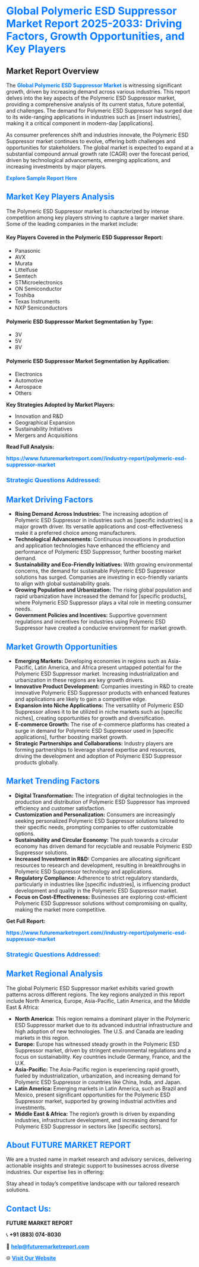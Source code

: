 <h1 style="color: #007BFF;">Global Polymeric ESD Suppressor Market Report 2025-2033: Driving Factors, Growth Opportunities, and Key Players</h1>

<section id="overview">
<h2>Market Report Overview</h2>
<p>The <a href="https://www.futuremarketreport.com//industry-report/polymeric-esd-suppressor-market" style="color: #007BFF; text-decoration: none;"><strong>Global Polymeric ESD Suppressor Market</strong></a> is witnessing significant growth, driven by increasing demand across various industries. This report delves into the key aspects of the Polymeric ESD Suppressor market, providing a comprehensive analysis of its current status, future potential, and challenges. The demand for Polymeric ESD Suppressor has surged due to its wide-ranging applications in industries such as [insert industries], making it a critical component in modern-day [applications].</p>
<p>As consumer preferences shift and industries innovate, the Polymeric ESD Suppressor market continues to evolve, offering both challenges and opportunities for stakeholders. The global market is expected to expand at a substantial compound annual growth rate (CAGR) over the forecast period, driven by technological advancements, emerging applications, and increasing investments by major players.</p>
</section>

<section id="overview">
<p><a href="https://www.futuremarketreport.com//request-sample/reportId=76180" style="color: #007BFF; text-decoration: none;"><strong>Explore Sample Report Here</strong></a></p>
</section>

<section id="key-players">
<h2 style="color: #007BFF;">Market Key Players Analysis</h2>
<p>The Polymeric ESD Suppressor market is characterized by intense competition among key players striving to capture a larger market share. Some of the leading companies in the market include:</p>
<h4>Key Players Covered in the Polymeric ESD Suppressor Report:</h4>
<ul><li>Panasonic</li><li>AVX</li><li>Murata</li><li>Littelfuse</li><li>Semtech</li><li>STMicroelectronics</li><li>ON Semiconductor</li><li>Toshiba</li><li>Texas Instruments</li><li>NXP Semiconductors</li></ul>
<h4>Polymeric ESD Suppressor Market Segmentation by Type:</h4>
<ul><li>3V</li><li>5V</li><li>8V</li></ul>

<h4>Polymeric ESD Suppressor Market Segmentation by Application:</h4>
<ul><li>Electronics</li><li>Automotive</li><li>Aerospace</li><li>Others</li></ul>
<p><strong>Key Strategies Adopted by Market Players:</strong></p>
<ul>
<li>Innovation and R&D</li>
<li>Geographical Expansion</li>
<li>Sustainability Initiatives</li>
<li>Mergers and Acquisitions</li>
</ul>
</section>

<section>
<p><strong>Read Full Analysis: </strong></p><a href="https://www.futuremarketreport.com//industry-report/polymeric-esd-suppressor-market" style="color: #007BFF; text-decoration: none;"><strong>https://www.futuremarketreport.com//industry-report/polymeric-esd-suppressor-market</strong></a>
<h3 style="color: #007BFF;">Strategic Questions Addressed:</h3>
</section>

<section id="driving-factors">
<h2 style="color: #007BFF;">Market Driving Factors</h2>
<ul>
<li><strong>Rising Demand Across Industries:</strong> The increasing adoption of Polymeric ESD Suppressor in industries such as [specific industries] is a major growth driver. Its versatile applications and cost-effectiveness make it a preferred choice among manufacturers.</li>
<li><strong>Technological Advancements:</strong> Continuous innovations in production and application technologies have enhanced the efficiency and performance of Polymeric ESD Suppressor, further boosting market demand.</li>
<li><strong>Sustainability and Eco-Friendly Initiatives:</strong> With growing environmental concerns, the demand for sustainable Polymeric ESD Suppressor solutions has surged. Companies are investing in eco-friendly variants to align with global sustainability goals.</li>
<li><strong>Growing Population and Urbanization:</strong> The rising global population and rapid urbanization have increased the demand for [specific products], where Polymeric ESD Suppressor plays a vital role in meeting consumer needs.</li>
<li><strong>Government Policies and Incentives:</strong> Supportive government regulations and incentives for industries using Polymeric ESD Suppressor have created a conducive environment for market growth.</li>
</ul>
</section>

<section id="growth-opportunities">
<h2 style="color: #007BFF;">Market Growth Opportunities</h2>
<ul>
<li><strong>Emerging Markets:</strong> Developing economies in regions such as Asia-Pacific, Latin America, and Africa present untapped potential for the Polymeric ESD Suppressor market. Increasing industrialization and urbanization in these regions are key growth drivers.</li>
<li><strong>Innovative Product Development:</strong> Companies investing in R&D to create innovative Polymeric ESD Suppressor products with enhanced features and applications are likely to gain a competitive edge.</li>
<li><strong>Expansion into Niche Applications:</strong> The versatility of Polymeric ESD Suppressor allows it to be utilized in niche markets such as [specific niches], creating opportunities for growth and diversification.</li>
<li><strong>E-commerce Growth:</strong> The rise of e-commerce platforms has created a surge in demand for Polymeric ESD Suppressor used in [specific applications], further boosting market growth.</li>
<li><strong>Strategic Partnerships and Collaborations:</strong> Industry players are forming partnerships to leverage shared expertise and resources, driving the development and adoption of Polymeric ESD Suppressor products globally.</li>
</ul>
</section>

<section id="trending-factors">
<h2 style="color: #007BFF;">Market Trending Factors</h2>
<ul>
<li><strong>Digital Transformation:</strong> The integration of digital technologies in the production and distribution of Polymeric ESD Suppressor has improved efficiency and customer satisfaction.</li>
<li><strong>Customization and Personalization:</strong> Consumers are increasingly seeking personalized Polymeric ESD Suppressor solutions tailored to their specific needs, prompting companies to offer customizable options.</li>
<li><strong>Sustainability and Circular Economy:</strong> The push towards a circular economy has driven demand for recyclable and reusable Polymeric ESD Suppressor solutions.</li>
<li><strong>Increased Investment in R&D:</strong> Companies are allocating significant resources to research and development, resulting in breakthroughs in Polymeric ESD Suppressor technology and applications.</li>
<li><strong>Regulatory Compliance:</strong> Adherence to strict regulatory standards, particularly in industries like [specific industries], is influencing product development and quality in the Polymeric ESD Suppressor market.</li>
<li><strong>Focus on Cost-Effectiveness:</strong> Businesses are exploring cost-efficient Polymeric ESD Suppressor solutions without compromising on quality, making the market more competitive.</li>
</ul>
</section>

<section>
<p><strong>Get Full Report: </strong></p><a href="https://www.futuremarketreport.com//industry-report/polymeric-esd-suppressor-market" style="color: #007BFF; text-decoration: none;"><strong>https://www.futuremarketreport.com//industry-report/polymeric-esd-suppressor-market</strong></a>
<h3 style="color: #007BFF;">Strategic Questions Addressed:</h3>
</section>


<section id="regional-analysis">
<h2 style="color: #007BFF;">Market Regional Analysis</h2>
<p>The global Polymeric ESD Suppressor market exhibits varied growth patterns across different regions. The key regions analyzed in this report include North America, Europe, Asia-Pacific, Latin America, and the Middle East & Africa:</p>
<ul>
<li><strong>North America:</strong> This region remains a dominant player in the Polymeric ESD Suppressor market due to its advanced industrial infrastructure and high adoption of new technologies. The U.S. and Canada are leading markets in this region.</li>
<li><strong>Europe:</strong> Europe has witnessed steady growth in the Polymeric ESD Suppressor market, driven by stringent environmental regulations and a focus on sustainability. Key countries include Germany, France, and the U.K.</li>
<li><strong>Asia-Pacific:</strong> The Asia-Pacific region is experiencing rapid growth, fueled by industrialization, urbanization, and increasing demand for Polymeric ESD Suppressor in countries like China, India, and Japan.</li>
<li><strong>Latin America:</strong> Emerging markets in Latin America, such as Brazil and Mexico, present significant opportunities for the Polymeric ESD Suppressor market, supported by growing industrial activities and investments.</li>
<li><strong>Middle East & Africa:</strong> The region’s growth is driven by expanding industries, infrastructure development, and increasing demand for Polymeric ESD Suppressor in sectors like [specific sectors].</li>
</ul>
</section>

<footer>
<h2 style="color: #007BFF;">About FUTURE MARKET REPORT</h2>
<p>We are a trusted name in market research and advisory services, delivering actionable insights and strategic support to businesses across diverse industries. Our expertise lies in offering:</p>

<p>Stay ahead in today’s competitive landscape with our tailored research solutions.</p>

<h2 style="color: #007BFF;">Contact Us:</h2>
<p><strong>FUTURE MARKET REPORT</strong></p>
<p>📞 <strong>+91 (883) 074-8030</strong></p>
<p>📧 <strong><a href="mailto:help@futuremarketreport.com" style="color: #007BFF;">help@futuremarketreport.com</a></strong></p>
<p>🌐 <strong><a href="https://www.futuremarketreport.com/" style="color: #007BFF;">Visit Our Website</a></strong></p>
</footer>